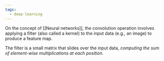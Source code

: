 ```yaml
---
tags:
  - deep-learning
---
```

On the concept of [[Neural networks]], the convolution operation involves applying a filter (also called a kernel) to the input data (e.g., an image) to produce a feature map. 

The filter is a small matrix that slides over the input data, *computing the sum of element-wise multiplications at each position*.